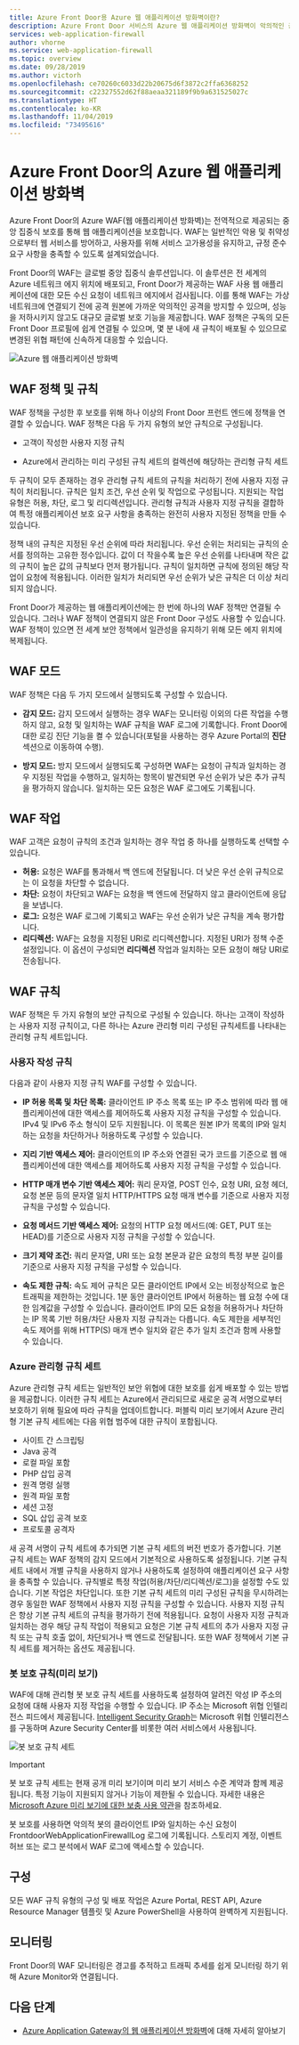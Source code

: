```yaml
---
title: Azure Front Door용 Azure 웹 애플리케이션 방화벽이란?
description: Azure Front Door 서비스의 Azure 웹 애플리케이션 방화벽이 악의적인 공격으로부터 웹 애플리케이션을 보호하는 방법을 알아봅니다.
services: web-application-firewall
author: vhorne
ms.service: web-application-firewall
ms.topic: overview
ms.date: 09/28/2019
ms.author: victorh
ms.openlocfilehash: ce70260c6033d22b20675d6f3872c2ffa6368252
ms.sourcegitcommit: c22327552d62f88aeaa321189f9b9a631525027c
ms.translationtype: HT
ms.contentlocale: ko-KR
ms.lasthandoff: 11/04/2019
ms.locfileid: "73495616"
---
```

# <a name="azure-web-application-firewall-on-azure-front-door"></a>Azure Front Door의 Azure 웹 애플리케이션 방화벽

Azure Front Door의 Azure WAF(웹 애플리케이션 방화벽)는 전역적으로 제공되는 중앙 집중식 보호를 통해 웹 애플리케이션을 보호합니다. WAF는 일반적인 악용 및 취약성으로부터 웹 서비스를 방어하고, 사용자를 위해 서비스 고가용성을 유지하고, 규정 준수 요구 사항을 충족할 수 있도록 설계되었습니다.

Front Door의 WAF는 글로벌 중앙 집중식 솔루션입니다. 이 솔루션은 전 세계의 Azure 네트워크 에지 위치에 배포되고, Front Door가 제공하는 WAF 사용 웹 애플리케이션에 대한 모든 수신 요청이 네트워크 에지에서 검사됩니다. 이를 통해 WAF는 가상 네트워크에 연결되기 전에 공격 원본에 가까운 악의적인 공격을 방지할 수 있으며, 성능을 저하시키지 않고도 대규모 글로벌 보호 기능을 제공합니다. WAF 정책은 구독의 모든 Front Door 프로필에 쉽게 연결될 수 있으며, 몇 분 내에 새 규칙이 배포될 수 있으므로 변경된 위협 패턴에 신속하게 대응할 수 있습니다.

![Azure 웹 애플리케이션 방화벽](../media/overview/wafoverview.png)

## <a name="waf-policy-and-rules"></a>WAF 정책 및 규칙

WAF 정책을 구성한 후 보호를 위해 하나 이상의 Front Door 프런트 엔드에 정책을 연결할 수 있습니다. WAF 정책은 다음 두 가지 유형의 보안 규칙으로 구성됩니다.

- 고객이 작성한 사용자 지정 규칙

- Azure에서 관리하는 미리 구성된 규칙 세트의 컬렉션에 해당하는 관리형 규칙 세트

두 규칙이 모두 존재하는 경우 관리형 규칙 세트의 규칙을 처리하기 전에 사용자 지정 규칙이 처리됩니다. 규칙은 일치 조건, 우선 순위 및 작업으로 구성됩니다. 지원되는 작업 유형은 허용, 차단, 로그 및 리디렉션입니다. 관리형 규칙과 사용자 지정 규칙을 결합하여 특정 애플리케이션 보호 요구 사항을 충족하는 완전히 사용자 지정된 정책을 만들 수 있습니다.

정책 내의 규칙은 지정된 우선 순위에 따라 처리됩니다. 우선 순위는 처리되는 규칙의 순서를 정의하는 고유한 정수입니다. 값이 더 작을수록 높은 우선 순위를 나타내며 작은 값의 규칙이 높은 값의 규칙보다 먼저 평가됩니다. 규칙이 일치하면 규칙에 정의된 해당 작업이 요청에 적용됩니다. 이러한 일치가 처리되면 우선 순위가 낮은 규칙은 더 이상 처리되지 않습니다.

Front Door가 제공하는 웹 애플리케이션에는 한 번에 하나의 WAF 정책만 연결될 수 있습니다. 그러나 WAF 정책이 연결되지 않은 Front Door 구성도 사용할 수 있습니다. WAF 정책이 있으면 전 세계 보안 정책에서 일관성을 유지하기 위해 모든 에지 위치에 복제됩니다.

## <a name="waf-modes"></a>WAF 모드

WAF 정책은 다음 두 가지 모드에서 실행되도록 구성할 수 있습니다.

- **감지 모드:** 감지 모드에서 실행하는 경우 WAF는 모니터링 이외의 다른 작업을 수행하지 않고, 요청 및 일치하는 WAF 규칙을 WAF 로그에 기록합니다. Front Door에 대한 로깅 진단 기능을 켤 수 있습니다(포털을 사용하는 경우 Azure Portal의 **진단** 섹션으로 이동하여 수행).

- **방지 모드:** 방지 모드에서 실행되도록 구성하면 WAF는 요청이 규칙과 일치하는 경우 지정된 작업을 수행하고, 일치하는 항목이 발견되면 우선 순위가 낮은 추가 규칙을 평가하지 않습니다. 일치하는 모든 요청은 WAF 로그에도 기록됩니다.

## <a name="waf-actions"></a>WAF 작업

WAF 고객은 요청이 규칙의 조건과 일치하는 경우 작업 중 하나를 실행하도록 선택할 수 있습니다.

- **허용:**  요청은 WAF를 통과해서 백 엔드에 전달됩니다. 더 낮은 우선 순위 규칙으로는 이 요청을 차단할 수 없습니다.
- **차단:** 요청이 차단되고 WAF는 요청을 백 엔드에 전달하지 않고 클라이언트에 응답을 보냅니다.
- **로그:**  요청은 WAF 로그에 기록되고 WAF는 우선 순위가 낮은 규칙을 계속 평가합니다.
- **리디렉션:** WAF는 요청을 지정된 URI로 리디렉션합니다. 지정된 URI가 정책 수준 설정입니다. 이 옵션이 구성되면 **리디렉션** 작업과 일치하는 모든 요청이 해당 URI로 전송됩니다.

## <a name="waf-rules"></a>WAF 규칙

WAF 정책은 두 가지 유형의 보안 규칙으로 구성될 수 있습니다. 하나는 고객이 작성하는 사용자 지정 규칙이고, 다른 하나는 Azure 관리형 미리 구성된 규칙세트를 나타내는 관리형 규칙 세트입니다.

### <a name="custom-authored-rules"></a>사용자 작성 규칙

다음과 같이 사용자 지정 규칙 WAF를 구성할 수 있습니다.

- **IP 허용 목록 및 차단 목록:** 클라이언트 IP 주소 목록 또는 IP 주소 범위에 따라 웹 애플리케이션에 대한 액세스를 제어하도록 사용자 지정 규칙을 구성할 수 있습니다. IPv4 및 IPv6 주소 형식이 모두 지원됩니다. 이 목록은 원본 IP가 목록의 IP와 일치하는 요청을 차단하거나 허용하도록 구성할 수 있습니다.

- **지리 기반 액세스 제어:** 클라이언트의 IP 주소와 연결된 국가 코드를 기준으로 웹 애플리케이션에 대한 액세스를 제어하도록 사용자 지정 규칙을 구성할 수 있습니다.

- **HTTP 매개 변수 기반 액세스 제어:** 쿼리 문자열, POST 인수, 요청 URI, 요청 헤더, 요청 본문 등의 문자열 일치 HTTP/HTTPS 요청 매개 변수를 기준으로 사용자 지정 규칙을 구성할 수 있습니다.

- **요청 메서드 기반 액세스 제어:** 요청의 HTTP 요청 메서드(예: GET, PUT 또는 HEAD)를 기준으로 사용자 지정 규칙을 구성할 수 있습니다.

- **크기 제약 조건:** 쿼리 문자열, URI 또는 요청 본문과 같은 요청의 특정 부분 길이를 기준으로 사용자 지정 규칙을 구성할 수 있습니다.

- **속도 제한 규칙:** 속도 제어 규칙은 모든 클라이언트 IP에서 오는 비정상적으로 높은 트래픽을 제한하는 것입니다. 1분 동안 클라이언트 IP에서 허용하는 웹 요청 수에 대한 임계값을 구성할 수 있습니다. 클라이언트 IP의 모든 요청을 허용하거나 차단하는 IP 목록 기반 허용/차단 사용자 지정 규칙과는 다릅니다. 속도 제한을 세부적인 속도 제어를 위해 HTTP(S) 매개 변수 일치와 같은 추가 일치 조건과 함께 사용할 수 있습니다.

### <a name="azure-managed-rule-sets"></a>Azure 관리형 규칙 세트

Azure 관리형 규칙 세트는 일반적인 보안 위협에 대한 보호를 쉽게 배포할 수 있는 방법을 제공합니다. 이러한 규칙 세트는 Azure에서 관리되므로 새로운 공격 서명으로부터 보호하기 위해 필요에 따라 규칙을 업데이트합니다. 퍼블릭 미리 보기에서 Azure 관리형 기본 규칙 세트에는 다음 위협 범주에 대한 규칙이 포함됩니다.

- 사이트 간 스크립팅
- Java 공격
- 로컬 파일 포함
- PHP 삽입 공격
- 원격 명령 실행
- 원격 파일 포함
- 세션 고정
- SQL 삽입 공격 보호
- 프로토콜 공격자

새 공격 서명이 규칙 세트에 추가되면 기본 규칙 세트의 버전 번호가 증가합니다.
기본 규칙 세트는 WAF 정책의 감지 모드에서 기본적으로 사용하도록 설정됩니다. 기본 규칙 세트 내에서 개별 규칙을 사용하지 않거나 사용하도록 설정하여 애플리케이션 요구 사항을 충족할 수 있습니다. 규칙별로 특정 작업(허용/차단/리디렉션/로그)을 설정할 수도 있습니다. 기본 작업은 차단입니다. 또한 기본 규칙 세트의 미리 구성된 규칙을 무시하려는 경우 동일한 WAF 정책에서 사용자 지정 규칙을 구성할 수 있습니다.
사용자 지정 규칙은 항상 기본 규칙 세트의 규칙을 평가하기 전에 적용됩니다. 요청이 사용자 지정 규칙과 일치하는 경우 해당 규칙 작업이 적용되고 요청은 기본 규칙 세트의 추가 사용자 지정 규칙 또는 규칙 호출 없이, 차단되거나 백 엔드로 전달됩니다. 또한 WAF 정책에서 기본 규칙 세트를 제거하는 옵션도 제공됩니다.


### <a name="bot-protection-rule-preview"></a>봇 보호 규칙(미리 보기)

WAF에 대해 관리형 봇 보호 규칙 세트를 사용하도록 설정하여 알려진 악성 IP 주소의 요청에 대해 사용자 지정 작업을 수행할 수 있습니다. IP 주소는 Microsoft 위협 인텔리전스 피드에서 제공됩니다. [Intelligent Security Graph](https://www.microsoft.com/security/operations/intelligence)는 Microsoft 위협 인텔리전스를 구동하며 Azure Security Center를 비롯한 여러 서비스에서 사용됩니다.

![봇 보호 규칙 세트](../media/afds-overview/botprotect2.png)

> [!IMPORTANT]
> 봇 보호 규칙 세트는 현재 공개 미리 보기이며 미리 보기 서비스 수준 계약과 함께 제공됩니다. 특정 기능이 지원되지 않거나 기능이 제한될 수 있습니다.  자세한 내용은 [Microsoft Azure 미리 보기에 대한 보충 사용 약관](https://azure.microsoft.com/support/legal/preview-supplemental-terms/)을 참조하세요.

봇 보호를 사용하면 악의적 봇의 클라이언트 IP와 일치하는 수신 요청이 FrontdoorWebApplicationFirewallLog 로그에 기록됩니다. 스토리지 계정, 이벤트 허브 또는 로그 분석에서 WAF 로그에 액세스할 수 있습니다. 

## <a name="configuration"></a>구성

모든 WAF 규칙 유형의 구성 및 배포 작업은 Azure Portal, REST API, Azure Resource Manager 템플릿 및 Azure PowerShell을 사용하여 완벽하게 지원됩니다.

## <a name="monitoring"></a>모니터링

Front Door의 WAF 모니터링은 경고를 추적하고 트래픽 추세를 쉽게 모니터링 하기 위해 Azure Monitor와 연결됩니다.

## <a name="next-steps"></a>다음 단계

- [Azure Application Gateway의 웹 애플리케이션 방화벽](../ag/ag-overview.md)에 대해 자세히 알아보기